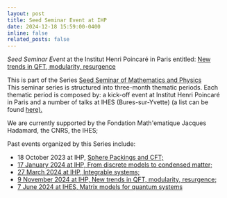 ```yaml
---
layout: post
title: Seed Seminar Event at IHP
date: 2024-12-18 15:59:00-0400
inline: false
related_posts: false
---
```


<i>Seed Seminar Event</i> at the  Institut Henri Poincaré in Paris entitled: <a href="https://seedseminar.apps.math.cnrs.fr/" target="_blank">New trends in QFT, modularity, resurgence</a><br/>

This is part of the Series <a href="https://seedseminar.apps.math.cnrs.fr/" target="_blank"> Seed Seminar of Mathematics and Physics </a><br/>
This seminar series is structured into three-month thematic periods. Each thematic period is composed by: a kick-off event at Institut Henri Poincaré in Paris and a number of talks at IHES (Bures-sur-Yvette) (a list can be found <a href="https://seedseminar.apps.math.cnrs.fr/talks/" target="_blank"> here). </a><br/>

We are currently supported by the Fondation Math\'ematique Jacques Hadamard, the CNRS, the IHES; 

Past events organized by this Series include:

- 18 October 2023 at IHP,  <a href="https://indico.math.cnrs.fr/event/10547/" target="_blank"> Sphere Packings and CFT;
- 17 January 2024 at IHP, <a href="https://indico.math.cnrs.fr/event/11013/" target="_blank"> From discrete models to condensed matter;
- 27 March 2024 at IHP, <a href="https://indico.math.cnrs.fr/event/11734/" target="_blank">  Integrable systems;
- 9 November 2024 at IHP, <a href="https://indico.math.cnrs.fr/event/13003/" target="_blank"> New trends in QFT, modularity, resurgence;
- 7 June 2024 at IHES, <a href="https://indico.math.cnrs.fr/event/12052/" target="_blank"> Matrix models for quantum systems

